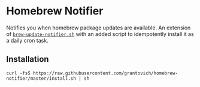 # Homebrew Notifier

Notifies you when homebrew package updates are available. An extension of
[`brew-update-notifier.sh`](https://gist.github.com/streeter/3254906) with an
added script to idempotently install it as a daily cron task.

## Installation

```
curl -fsS https://raw.githubusercontent.com/grantovich/homebrew-notifier/master/install.sh | sh
```
